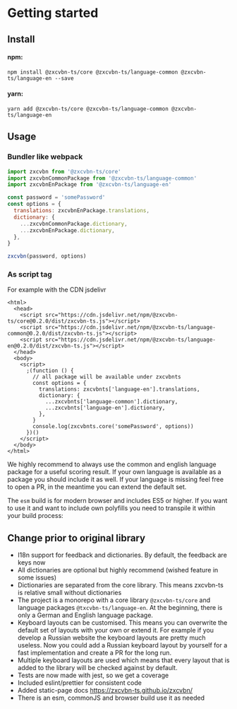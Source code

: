 # Getting started

## Install

#### npm:

`npm install @zxcvbn-ts/core @zxcvbn-ts/language-common @zxcvbn-ts/language-en --save`

#### yarn:

`yarn add @zxcvbn-ts/core @zxcvbn-ts/language-common @zxcvbn-ts/language-en`

## Usage

### Bundler like webpack
```js
import zxcvbn from '@zxcvbn-ts/core'
import zxcvbnCommonPackage from '@zxcvbn-ts/language-common'
import zxcvbnEnPackage from '@zxcvbn-ts/language-en'

const password = 'somePassword'
const options = {
  translations: zxcvbnEnPackage.translations,
  dictionary: {
    ...zxcvbnCommonPackage.dictionary,
    ...zxcvbnEnPackage.dictionary,
  },
}

zxcvbn(password, options)
```

### As script tag
For example with the CDN jsdelivr
```
<html>
  <head>
    <script src="https://cdn.jsdelivr.net/npm/@zxcvbn-ts/core@0.2.0/dist/zxcvbn-ts.js"></script>
    <script src="https://cdn.jsdelivr.net/npm/@zxcvbn-ts/language-common@0.2.0/dist/zxcvbn-ts.js"></script>
    <script src="https://cdn.jsdelivr.net/npm/@zxcvbn-ts/language-en@0.2.0/dist/zxcvbn-ts.js"></script>
  </head>
  <body>
    <script>
      ;(function () {
        // all package will be available under zxcvbnts
        const options = {
          translations: zxcvbnts['language-en'].translations,
          dictionary: {
            ...zxcvbnts['language-common'].dictionary,
            ...zxcvbnts['language-en'].dictionary,
          },
        }
        console.log(zxcvbnts.core('somePassword', options))
      })()
    </script>
  </body>
</html>
```

We highly recommend to always use the common and english language package for a useful scoring result.
If your own language is available as a package you should include it as well. If your language is missing feel free to open a PR, in the meantime you can extend the default set.

The `esm` build is for modern browser and includes ES5 or higher.
If you want to use it and want to include own polyfills you need to transpile it within your build process:

## Change prior to original library
- I18n support for feedback and dictionaries. By default, the feedback are keys now
- All dictionaries are optional but highly recommend (wished feature in some issues)
- Dictionaries are separated from the core library. This means zxcvbn-ts is relative small without dictionaries
- The project is a monorepo with a core library `@zxcvbn-ts/core` and language packages `@txcvbn-ts/language-en`. At the beginning, there is only a German and English language package.
- Keyboard layouts can be customised. This means you can overwrite the default set of layouts with your own or extend it. For example if you develop a Russian website the keyboard layouts are pretty much useless. 
  Now you could add a Russian keyboard layout by yourself for a fast implementation and create a PR for the long run.
- Multiple keyboard layouts are used which means that every layout that is added to the library will be checked against by default.
- Tests are now made with jest, so we get a coverage
- Included eslint/prettier for consistent code
- Added static-page docs https://zxcvbn-ts.github.io/zxcvbn/
- There is an esm, commonJS and browser build use it as needed
